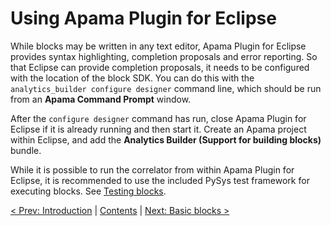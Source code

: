 # Using Apama Plugin for Eclipse

While blocks may be written in any text editor, Apama Plugin for Eclipse provides syntax highlighting, completion proposals and error reporting. So that Eclipse can provide completion proposals, it needs to be configured with the location of the block SDK. You can do this with the `analytics_builder configure designer` command line, which should be run from an **Apama Command Prompt** window.

After the `configure designer` command has run, close Apama Plugin for Eclipse if it is already running and then start it. Create an Apama project within Eclipse, and add the **Analytics Builder (Support for building blocks)** bundle.

While it is possible to run the correlator from within Apama Plugin for Eclipse, it is recommended to use the included PySys test framework for executing blocks. See [Testing blocks](035-Testing.md).


[< Prev: Introduction](005-Intro.md) | [Contents](000-contents.md) | [Next: Basic blocks >](010-BasicBlocks.md) 
